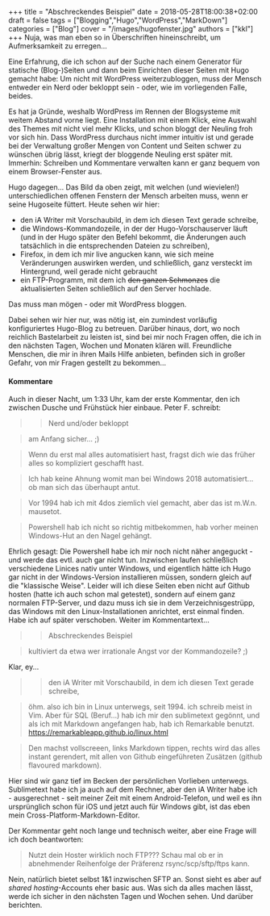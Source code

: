 +++
title = "Abschreckendes Beispiel"
date = 2018-05-28T18:00:38+02:00
draft = false
tags = ["Blogging","Hugo","WordPress","MarkDown"]
categories = ["Blog"]
cover = "/images/hugofenster.jpg"
authors = ["kkl"]
+++
Nuja, was man eben so in Überschriften hineinschreibt, um Aufmerksamkeit zu erregen...

Eine Erfahrung, die ich schon auf der Suche nach einem Generator für statische (Blog-)Seiten und dann beim Einrichten dieser Seiten mit Hugo gemacht habe: Um nicht mit WordPress weiterzubloggen, muss  der Mensch  entweder ein Nerd oder bekloppt sein - oder, wie im vorliegenden Falle, beides.

Es hat ja Gründe, weshalb WordPress im Rennen der Blogsysteme mit weitem Abstand vorne liegt. Eine Installation mit einem Klick, eine Auswahl des Themes mit nicht viel mehr Klicks, und schon bloggt der Neuling froh vor sich hin. Dass WordPress durchaus nicht immer intuitiv ist und gerade bei der Verwaltung großer Mengen von Content und Seiten schwer zu wünschen übrig lässt, kriegt der bloggende Neuling erst später mit. Immerhin: Schreiben und Kommentare verwalten kann er ganz bequem von einem Browser-Fenster aus.

Hugo dagegen... Das Bild da oben zeigt, mit welchen (und wievielen!) unterschiedlichen offenen Fenstern der Mensch arbeiten muss, wenn er seine Hugoseite füttert. Heute sehen wir hier:

- den iA Writer mit Vorschaubild, in dem ich diesen Text gerade schreibe,
- die Windows-Kommandozeile, in der der Hugo-Vorschauserver läuft (und in der Hugo später den Befehl bekommt, die Änderungen auch tatsächlich in die entsprechenden Dateien zu schreiben),
- Firefox, in dem ich mir live angucken kann, wie sich meine Veränderungen auswirken werden, und schließlich, ganz versteckt im Hintergrund, weil gerade nicht gebraucht
- ein FTP-Programm, mit dem ich <del>den ganzen Schmonzes</del> die aktualisierten Seiten schließlich auf den Server hochlade.

Das muss man mögen - oder mit WordPress bloggen.

Dabei sehen wir hier nur, was nötig ist, ein zumindest vorläufig konfiguriertes Hugo-Blog zu betreuen. Darüber hinaus, dort, wo noch reichlich Bastelarbeit zu leisten ist, sind bei mir noch Fragen offen, die ich in den nächsten Tagen, Wochen und Monaten klären will. Freundliche Menschen, die mir in ihren Mails Hilfe anbieten, befinden sich in großer Gefahr, von mir Fragen gestellt zu bekommen...

#### Kommentare
Auch in dieser Nacht, um 1:33 Uhr, kam der erste Kommentar, den ich zwischen Dusche und Frühstück hier einbaue. Peter F. schreibt:

>> Nerd und/oder bekloppt

> am Anfang sicher... ;)

> Wenn du erst mal alles automatisiert hast, fragst dich wie das früher alles so kompliziert geschafft hast.

> Ich hab keine Ahnung womit man bei Windows 2018  automatisiert... ob man sich das überhaupt antut.

> Vor 1994 hab ich mit 4dos ziemlich viel gemacht, aber das ist m.W.n. mausetot.

> Powershell hab ich nicht so richtig mitbekommen, hab vorher meinen Windows-Hut an den Nagel gehängt.

Ehrlich gesagt: Die Powershell habe ich mir noch nicht näher angeguckt - und werde das evtl. auch gar nicht tun. Inzwischen laufen schließlich verschiedene Linices nativ unter Windows, und eigentlich hätte ich Hugo gar nicht in der Windows-Version installieren müssen, sondern gleich auf die "klassische Weise". Leider will ich diese Seiten eben nicht auf Github hosten (hatte ich auch schon mal getestet), sondern auf einem ganz normalen FTP-Server, und dazu muss ich sie in dem Verzeichnisgestrüpp, das Windows mit den Linux-Installationen anrichtet, erst einmal finden. Habe ich auf später verschoben. Weiter im Kommentartext...

>> Abschreckendes Beispiel

> kultiviert da etwa wer irrationale Angst vor der Kommandozeile? ;)

Klar, ey...

>> den iA Writer mit Vorschaubild, in dem ich diesen Text gerade schreibe,

> öhm. also ich bin in Linux unterwegs, seit 1994. ich schreib meist in Vim. Aber für SQL (Beruf...) hab ich mir den sublimetext gegönnt, und als ich mit Markdown angefangen hab, hab ich Remarkable benutzt.  
> https://remarkableapp.github.io/linux.html

> Den machst vollscreeen, links Markdown tippen, rechts wird das alles instant gerendert, mit allen von Github eingeführeten Zusätzen (github flavoured markdown).

Hier sind wir ganz tief im Becken der persönlichen Vorlieben unterwegs. Sublimetext habe ich ja auch auf dem Rechner, aber den iA Writer habe ich - ausgerechnet - seit meiner Zeit mit einem Android-Telefon, und weil es ihn ursprünglich schon für iOS und jetzt auch für Windows gibt, ist das eben mein Cross-Platform-Markdown-Editor.

Der Kommentar geht noch lange und technisch weiter, aber eine Frage will ich doch beantworten:

> Nutzt dein Hoster wirklich noch FTP??? Schau mal ob er in abnehmender Reihenfolge der Präferenz rsync/scp/sftp/ftps kann.

Nein, natürlich bietet selbst 1&1 inzwischen SFTP an. Sonst sieht es aber auf *shared hosting*-Accounts eher basic aus. Was sich da alles machen lässt, werde ich sicher in den nächsten Tagen und Wochen sehen. Und darüber berichten.
